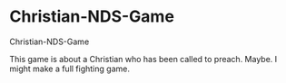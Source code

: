 # Christian-NDS-Game
 Christian-NDS-Game

This game is about a Christian who has been called to preach.
Maybe. I might make a full fighting game.
